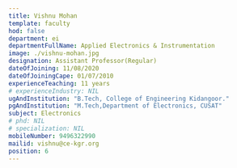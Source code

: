 ```yaml
---
title: Vishnu Mohan
template: faculty
hod: false
department: ei
departmentFullName: Applied Electronics & Instrumentation
image: ./vishnu-mohan.jpg
designation: Assistant Professor(Regular)
dateOfJoining: 11/08/2020
dateOfJoiningCape: 01/07/2010
experienceTeaching: 11 years
# experienceIndustry: NIL
ugAndInstitution: "B.Tech, College of Engineering Kidangoor."
pgAndInstitution: "M.Tech,Department of Electronics, CUSAT"
subject: Electronics
# phd: NIL
# specialization: NIL
mobileNumber: 9496322990
mailid: vishnu@ce-kgr.org
position: 6
---
```

